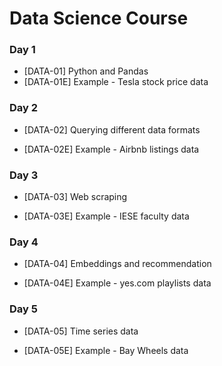 # Data Science Course

### Day 1

- [DATA-01] Python and Pandas
- [DATA-01E] Example - Tesla stock price data

### Day 2

- [DATA-02] Querying different data formats

- [DATA-02E] Example - Airbnb listings data

### Day 3

- [DATA-03] Web scraping

- [DATA-03E] Example - IESE faculty data

### Day 4

- [DATA-04] Embeddings and recommendation

- [DATA-04E] Example - yes.com playlists data

### Day 5

- [DATA-05] Time series data

- [DATA-05E] Example - Bay Wheels data
